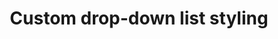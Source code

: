 ---
title: Custom drop-down list styling
layout: none
codrops: http://tympanus.net/codrops/2012/10/04/custom-drop-down-list-styling/
categories: 
  - css
  - codrops
  - design
---